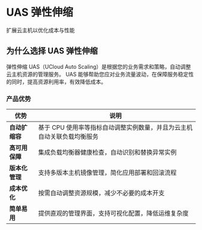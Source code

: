 # UAS 弹性伸缩

扩展云主机以优化成本与性能

## 为什么选择 UAS 弹性伸缩

弹性伸缩 UAS（UCloud Auto Scaling）是根据您的业务需求和策略，自动调整云主机资源的管理服务。
UAS 能够帮助您应对业务流量波动，在保障服务稳定性的同时，提高资源利用率，有效降低成本。

### 产品优势

| 优势        | 说明                                     |
|-----------|----------------------------------------|
| **自动扩缩容** | 基于 CPU 使用率等指标自动调整实例数量，并且为云主机自动关联负载均衡服务 |
| **高可用保障** | 集成负载均衡器健康检查，自动识别和替换异常实例                |
| **版本化管理** | 支持多版本主机镜像管理，简化应用部署和回滚流程                |
| **成本优化**  | 按需自动调整资源规模，减少不必要的成本开支                  |
| **简单易用**  | 提供直观的管理界面，支持可视化配置，降低运维复杂度              |
